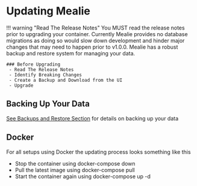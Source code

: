 # Updating Mealie

!!! warning "Read The Release Notes"
    You MUST read the release notes prior to upgrading your container. Currently Mealie provides no database migrations as doing so would slow down development and hinder major changes that may need to happen prior to v1.0.0. Mealie has a robust backup and restore system for managing your data.

    ### Before Upgrading
     - Read The Release Notes
     - Identify Breaking Changes
     - Create a Backup and Download from the UI
     - Upgrade

## Backing Up Your Data

[See Backups and Restore Section](../getting-started/usage/backups-and-restoring.md) for details on backing up your data

## Docker
For all setups using Docker the updating process looks something like this

- Stop the container using docker-compose down
- Pull the latest image using docker-compose pull
- Start the container again using docker-compose up -d

